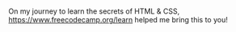 #

On my journey to learn the secrets of HTML & CSS, https://www.freecodecamp.org/learn helped me bring this to you!